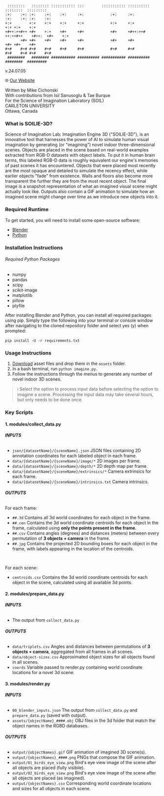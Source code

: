 ```
 ::::::::   :::::::: ::::::::::: :::        ::::::::::: ::::::::::         ::::::::  :::::::::  
:+:    :+: :+:    :+:    :+:     :+:            :+:     :+:               :+:    :+: :+:    :+:
+:+        +:+    +:+    +:+     +:+            +:+     +:+                      +:+ +:+    +:+
+#++:++#++ +#+    +:+    +#+     +#+            +#+     +#++:++#  ++:++#++    +#++:  +#+    +:+
       +#+ +#+    +#+    +#+     +#+            +#+     +#+                      +#+ +#+    +#+
#+#    #+# #+#    #+#    #+#     #+#            #+#     #+#               #+#    #+# #+#    #+#
 ########   ######## ########### ########## ########### ##########         ########  #########  

```                                                                

v.24.07.05

🌐 [Our Website](https://soilie3d.com/)

Written by Mike Cichonski <br>
With contributions from Isil Sanusoglu & Tae Burque <br>
For the Science of Imagination Laboratory (SOIL) <br>
CARLETON UNIVERSITY <br>
Ottawa, Canada <br>

### What is SOILIE-3D?

Science of Imagination Lab: Imagination Engine 3D ("SOILIE-3D"), is an innovative tool that harnesses the power of AI to simulate human visual imagination by generating (or "imagining") novel indoor three-dimensional scenes. Objects are placed in the scene based on real-world examples extracted from RGB-D datasets with object labels. To put it in human brain terms, this labeled RGB-D data is roughly equivalent our engine's memories of past scenes it has encountered. Objects that were placed most recently are the most opaque and detailed to simulate the recency effect, while earlier objects "fade" from existence. Walls and floors also become more transparent the further they are from the most recent object. The final image is a snapshot representation of what an imagined visual scene might actually look like. Outputs also contain a GIF animation to simulate how an imagined scene might change over time as we introduce new objects into it.

### Required Runtime

To get started, you will need to install some open-source software:
* [Blender](https://www.blender.org/download/)
* [Python](https://www.python.org/downloads/)

### Installation Instructions

###### Required Python Packages
* numpy
* pandas
* scipy
* scikit-image
* matplotlib
* pillow
* plyfile

After installing Blender and Python, you can install all required packages using pip. Simply type the following into your terminal or console window after navigating to the cloned repository folder and select yes (y) when prompted:
<br><br>
`pip install -U -r requirements.txt`

### Usage Instructions
1. [Download](https://soilie3d.com/data/?p=assets/) asset files and drop them in the `assets` folder.
2. In a bash terminal, run `python imagine.py`.
3. Follow the instructions through the menus to generate any number of novel indoor 3D scenes.
> ℹ️ Select the option to process input data before selecting the option to imagine a scene. Processing the input data may take several hours, but only needs to be done once.

### Key Scripts
#### 1. modules/collect_data.py

###### **INPUTS**
* `json/{datasetName}/{sceneName}.json` JSON files containing 2D annotation coordinates for each labeled object in each frame.
* `data/{datasetName}/{sceneName}/image/*` 2D images per frame.
* `data/{datasetName}/{sceneName}/depth/*` 2D depth map per frame.
* `data/{datasetName}/{sceneName}/extrinsics/*` Camera extrinsics for each frame.
* `data/{datasetName}/{sceneName}/intrinsics.txt` Camera intrinsics.

###### **OUTPUTS**

For each frame:
* `##.3d` Contains all 3d world coordinates for each object in the frame.
* `##.cen` Contains the 3d world coordinate centroids for each object in the frame, calculated using <b>only the points present in the frame.</b>
* `##.csv` Contains angles (degrees) and distances (meters) between every permutation of <b>3 objects + camera</b> in the frame.
* `##.jpg` Contains the projected 2D bounding boxes for each object in the frame, with labels appearing in the location of the centroids.
<br>

For each scene:
* `centroids.csv` Contains the 3d world coordinate centroids for each object in the scene, calculated using all available 3d points.

#### 2. modules/prepare_data.py

###### **INPUTS**
* The output from `collect_data.py`

###### **OUTPUTS**
* `data/triplets.csv` Angles and distances between permutations of <b>3 objects + camera</b>, aggregated from all frames in all scenes.
* `data/object-sizes.csv` Approximated object sizes for all objects found in all scenes.
* `coords` Variable passed to render.py containing world coordinate locations for a novel 3d scene.

#### 3. modules/render.py

###### **INPUTS**
* `00_blender_inputs.json` The output from `collect_data.py` and `prepare_data.py` (saved with output).
* `assets/{objectName}_####.obj` OBJ files in the 3d folder that match the object names in the RGBD databases.

###### **OUTPUTS**
* `output/{objectNames}.gif` GIF animation of imagined 3D scene(s).
* `output/{objectNames}_####.png` PNGs that compose the GIF animation.
* `output/01_birds_eye_view.png` Bird's eye view image of the scene after all objects are placed (fully visibile).
* `output/02_birds_eye_view.png` Bird's eye view image of the scene after all objects are placed (as imagined).
* `output/{objectNames}.csv` Corresponding world coordinate locations and sizes for all objects in each scene.
